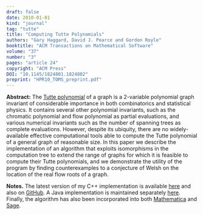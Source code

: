 ```yaml
---
draft: false
date: 2010-01-01
kind: "journal"
tag: "tutte"
title: "Computing Tutte Polynomials"
authors: "Gary Haggard, David J. Pearce and Gordon Royle"
booktitle: "ACM Transactions on Mathematical Software"
volume: "37"
number: "3"
pages: "article 24"
copyright: "ACM Press"
DOI: "10.1145/1824801.1824802"
preprint: "HPR10_TOMS_preprint.pdf"
---
```


**Abstract:** The [Tutte polynomial](https://en.wikipedia.org/wiki/Tutte_polynomial) of a graph is a 2-variable polynomial graph invariant of considerable importance in both combinatorics and statistical physics. It contains several other polynomial invariants, such as the chromatic polynomial and flow polynomial as partial evaluations, and various numerical invariants such as the number of spanning trees as complete evaluations. However, despite its ubiquity, there are no widely-available effective computational tools able to compute the Tutte polynomial of a general graph of reasonable size. In this paper we describe the implementation of an algorithm that exploits isomorphisms in the computation tree to extend the range of graphs for which it is feasible to compute their Tutte polynomials, and we demonstrate the utility of the program by finding counterexamples to a conjecture of Welsh on the location of the real flow roots of a graph.

**Notes.** The latest version of my C++ implementation is available [here](../../files/tuttepoly-v0.9.18.tgz) and also on [GitHub](https://github.com/DavePearce/TuttePoly).  A Java implementation is maintained separately [here](https://github.com/klapaukh/JTuttePoly).  Finally, the algorithm has also been incorporated into both [Mathematica](https://mathworld.wolfram.com/TuttePolynomial.html) and [Sage](https://doc.sagemath.org/html/en/reference/graphs/sage/graphs/tutte_polynomial.html).

